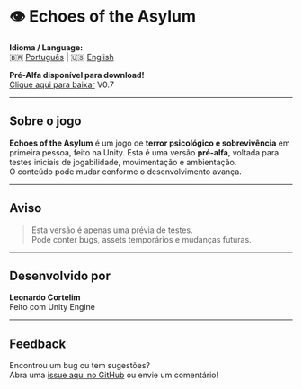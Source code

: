 # 👁️ Echoes of the Asylum


 **Idioma / Language:**  
🇧🇷 [Português](README.md) | 🇺🇸 [English](README.en.md)


 **Pré-Alfa disponível para download!**  
 [Clique aqui para baixar](https://github.com/LeonardoCortelim/Echoes-of-the-Asylum/releases) V0.7

---

##  Sobre o jogo

**Echoes of the Asylum** é um jogo de **terror psicológico e sobrevivência** em primeira pessoa, feito na Unity.
Esta é uma versão **pré-alfa**, voltada para testes iniciais de jogabilidade, movimentação e ambientação.  
O conteúdo pode mudar conforme o desenvolvimento avança.

---

##  Aviso

> Esta versão é apenas uma prévia de testes.  
> Pode conter bugs, assets temporários e mudanças futuras.

---

##  Desenvolvido por

**Leonardo Cortelim**  
 Feito com Unity Engine  

---

##  Feedback

Encontrou um bug ou tem sugestões?  
Abra uma [issue aqui no GitHub](https://github.com/LeonardoCortelim/Echoes-of-the-Asylum/issues) ou envie um comentário!

